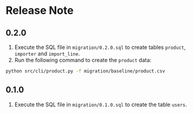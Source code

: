 # Release Note

## 0.2.0

1. Execute the SQL file in `migration/0.2.0.sql` to create tables `product`, `importer` and `import_line`.
2. Run the following command to create the `product` data:

```bash
python src/cli/product.py -f migration/baseline/product.csv
```

## 0.1.0

1. Execute the SQL file in `migration/0.1.0.sql` to create the table `users`.
